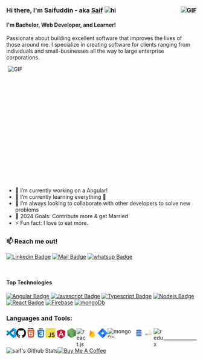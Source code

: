 ### Hi there, I'm Saifuddin - aka [Saif][website] <img src="https://user-images.githubusercontent.com/1303154/88677602-1635ba80-d120-11ea-84d8-d263ba5fc3c0.gif" width="28px" alt="hi">  <img align="right" alt="GIF" src="https://visitor-badge.glitch.me/badge?page_id=u4saif"/>

#### I'm Bachelor, Web Developer, and Learner!
Passionate about building excellent software that improves the lives of those around me. I specialize in creating software for clients ranging from individuals and small-businesses all the way to large enterprise corporations.

 <img align="right" alt="GIF" src="https://www.gottaperson.com/images/freelancer.gif" width="500" height="320"/>
 
- 🔭 I’m currently working on a Angular!
- 🌱 I’m currently learning everything 🤣
- 👯 I’m always looking to collaborate with other developers to solve new problems
- 🚀 2024 Goals: Contribute more & get Married 
- ⚡ Fun fact: I love to eat more. 

### :mailbox: Reach me out!

[![Linkedin Badge](https://img.shields.io/badge/-Saifuddin-0e76a8?style=flat&labelColor=0e76a8&logo=linkedin&logoColor=white)](https://www.linkedin.com/in/saifuddin-shaikh-1b4896bb/d/) [![Mail Badge](https://img.shields.io/badge/-u4saif-c0392b?style=flat&labelColor=c0392b&logo=gmail&logoColor=white)](mailto:u4saif@gmail.com) [![whatsup Badge](https://img.shields.io/badge/-Saif-25D366?style=flat&labelColor=25D366&logo=whatsapp&logoColor=white)](https://api.whatsapp.com/send?phone=919582855871)


<br />

#### Top Technologies

<!-- TODO: Make technologies links takes you to repositories -->

[![Angular Badge](https://img.shields.io/badge/-Angular-FF2E2E?style=for-the-badge&labelColor=black&logo=angular&logoColor=FF2E2E)](#) [![Javascript Badge](https://img.shields.io/badge/-Javascript-F0DB4F?style=for-the-badge&labelColor=black&logo=javascript&logoColor=F0DB4F)](#) [![Typescript Badge](https://img.shields.io/badge/-Typescript-007acc?style=for-the-badge&labelColor=black&logo=typescript&logoColor=007acc)](#) [![Nodejs Badge](https://img.shields.io/badge/-Nodejs-3C873A?style=for-the-badge&labelColor=black&logo=node.js&logoColor=3C873A)](#) [![React Badge](https://img.shields.io/badge/-React-61DBFB?style=for-the-badge&labelColor=black&logo=react&logoColor=61DBFB)](#) [![Firebase](https://img.shields.io/badge/-Firebase-FAD02C?style=for-the-badge&labelColor=black&logo=firebase&logoColor=FAD02C)](#) [![mongoDb](https://img.shields.io/badge/-mongodb-0A7029?style=for-the-badge&labelColor=black&logo=mongodb&logoColor=0A7029)](#)

### Languages and Tools:

[<img align="left" alt="Visual Studio Code" width="26px" src="https://raw.githubusercontent.com/github/explore/80688e429a7d4ef2fca1e82350fe8e3517d3494d/topics/visual-studio-code/visual-studio-code.png" />][website]
[<img align="left" alt="GitHub" width="26px" src="https://raw.githubusercontent.com/github/explore/78df643247d429f6cc873026c0622819ad797942/topics/github/github.png" />][website]
[<img align="left" alt="HTML5" width="26px" src="https://raw.githubusercontent.com/github/explore/80688e429a7d4ef2fca1e82350fe8e3517d3494d/topics/html/html.png" />][website]
[<img align="left" alt="CSS3" width="26px" src="https://raw.githubusercontent.com/github/explore/80688e429a7d4ef2fca1e82350fe8e3517d3494d/topics/css/css.png" />][website]
[<img align="left" alt="JavaScript" width="26px" src="https://raw.githubusercontent.com/github/explore/80688e429a7d4ef2fca1e82350fe8e3517d3494d/topics/javascript/javascript.png" />][website]
[<img align="left" alt="Angular" width="30px" src="https://raw.githubusercontent.com/u4saif/README.md/master/angular.png" />][website]
[<img align="left" alt="Node.js" width="26px" src="https://raw.githubusercontent.com/github/explore/80688e429a7d4ef2fca1e82350fe8e3517d3494d/topics/nodejs/nodejs.png" />][website]
[<img align="left" alt="react.js" width="26px" src="https://cdn.worldvectorlogo.com/logos/react-1.svg" />][website]
[<img align="left" alt="firebase" width="30px" src="https://raw.githubusercontent.com/u4saif/README.md/master/pngegg.png" />][website]
[<img align="left" alt="jira" width="26px" src="https://raw.githubusercontent.com/u4saif/README.md/master/clipart2204623.png" />][website]
[<img align="left" alt="mongoDb" width="70px" height="25px" src="https://webimages.mongodb.com/_com_assets/cms/MongoDB_Logo_FullColorBlack_RGB-4td3yuxzjs.png?auto=format%2Ccompress" />][website]
[<img align="left" alt="SQL" width="26px" src="https://raw.githubusercontent.com/github/explore/80688e429a7d4ef2fca1e82350fe8e3517d3494d/topics/sql/sql.png" />][website]
[<img align="left" alt="MySQL" width="26px" src="https://raw.githubusercontent.com/github/explore/80688e429a7d4ef2fca1e82350fe8e3517d3494d/topics/mysql/mysql.png" />][website]
 [<img align="left" alt="redux" width="26px" src="https://raw.githubusercontent.com/reduxjs/redux/master/logo/logo.png" />][website]
<br />

---

<img align="left" alt="saif's Github Stats" src="https://github-readme-stats.vercel.app/api/top-langs/?username=u4saif" />  <a align="right" href="https://www.buymeacoffee.com/s4saif" target="_blank"><img src="https://cdn.buymeacoffee.com/buttons/v2/default-red.png" alt="Buy Me A Coffee" width="150" ></a>

[website]: https://imsaif.web.app
[twitter]: https://twitter.com
[youtube]: https://youtube.com
[instagram]: https://instagram.com
[linkedin]: https://www.linkedin.com/in/saifuddin-shaikh-1b4896bb/
[whatsapp]: https://api.whatsapp.com/send?phone=919582855871
[gmail]: https://mail.google.com/mail/u/0/?view=cm&fs=1&tf=1&to=u4saif@gmail.com

